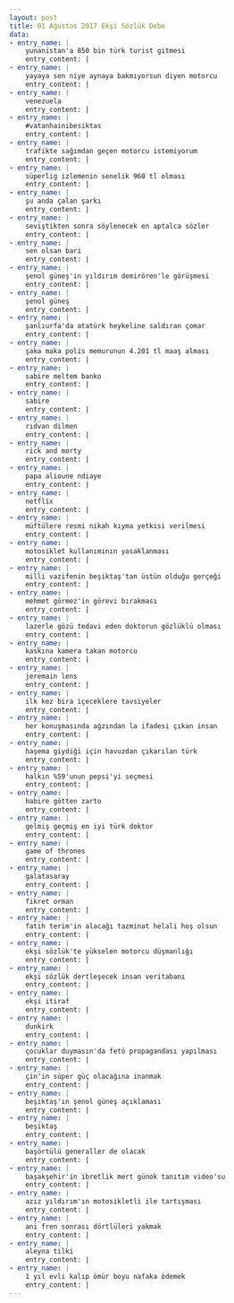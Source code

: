 ```yaml
---
layout: post
title: 01 Ağustos 2017 Ekşi Sözlük Debe
data:
- entry_name: |
    yunanistan'a 850 bin türk turist gitmesi
    entry_content: |
- entry_name: |
    yayaya sen niye aynaya bakmıyorsun diyen motorcu
    entry_content: |
- entry_name: |
    venezuela
    entry_content: |
- entry_name: |
    #vatanhainibesiktas
    entry_content: |
- entry_name: |
    trafikte sağımdan geçen motorcu istemiyorum
    entry_content: |
- entry_name: |
    süperlig izlemenin senelik 960 tl olması
    entry_content: |
- entry_name: |
    şu anda çalan şarkı
    entry_content: |
- entry_name: |
    seviştikten sonra söylenecek en aptalca sözler
    entry_content: |
- entry_name: |
    sen olsan bari
    entry_content: |
- entry_name: |
    şenol güneş'in yıldırım demirören'le görüşmesi
    entry_content: |
- entry_name: |
    şenol güneş
    entry_content: |
- entry_name: |
    şanlıurfa'da atatürk heykeline saldıran çomar
    entry_content: |
- entry_name: |
    şaka maka polis memurunun 4.201 tl maaş alması
    entry_content: |
- entry_name: |
    sabire meltem banko
    entry_content: |
- entry_name: |
    sabire
    entry_content: |
- entry_name: |
    rıdvan dilmen
    entry_content: |
- entry_name: |
    rick and morty
    entry_content: |
- entry_name: |
    papa alioune ndiaye
    entry_content: |
- entry_name: |
    netflix
    entry_content: |
- entry_name: |
    müftülere resmi nikah kıyma yetkisi verilmesi
    entry_content: |
- entry_name: |
    motosiklet kullanımının yasaklanması
    entry_content: |
- entry_name: |
    milli vazifenin beşiktaş'tan üstün olduğu gerçeği
    entry_content: |
- entry_name: |
    mehmet görmez'in görevi bırakması
    entry_content: |
- entry_name: |
    lazerle gözü tedavi eden doktorun gözlüklü olması
    entry_content: |
- entry_name: |
    kaskına kamera takan motorcu
    entry_content: |
- entry_name: |
    jeremain lens
    entry_content: |
- entry_name: |
    ilk kez bira içeceklere tavsiyeler
    entry_content: |
- entry_name: |
    her konuşmasında ağzından la ifadesi çıkan insan
    entry_content: |
- entry_name: |
    haşema giydiği için havuzdan çıkarılan türk
    entry_content: |
- entry_name: |
    halkın %59'unun pepsi'yi seçmesi
    entry_content: |
- entry_name: |
    habire götten zarto
    entry_content: |
- entry_name: |
    gelmiş geçmiş en iyi türk doktor
    entry_content: |
- entry_name: |
    game of thrones
    entry_content: |
- entry_name: |
    galatasaray
    entry_content: |
- entry_name: |
    fikret orman
    entry_content: |
- entry_name: |
    fatih terim'in alacağı tazminat helali hoş olsun
    entry_content: |
- entry_name: |
    ekşi sözlük'te yükselen motorcu düşmanlığı
    entry_content: |
- entry_name: |
    ekşi sözlük dertleşecek insan veritabanı
    entry_content: |
- entry_name: |
    ekşi itiraf
    entry_content: |
- entry_name: |
    dunkirk
    entry_content: |
- entry_name: |
    çocuklar duymasın'da fetö propagandası yapılması
    entry_content: |
- entry_name: |
    çin'in süper güç olacağına inanmak
    entry_content: |
- entry_name: |
    beşiktaş'ın şenol güneş açıklaması
    entry_content: |
- entry_name: |
    beşiktaş
    entry_content: |
- entry_name: |
    başörtülü generaller de olacak
    entry_content: |
- entry_name: |
    başakşehir'in ibretlik mert günok tanıtım video'su
    entry_content: |
- entry_name: |
    aziz yıldırım'ın motosikletli ile tartışması
    entry_content: |
- entry_name: |
    ani fren sonrası dörtlüleri yakmak
    entry_content: |
- entry_name: |
    aleyna tilki
    entry_content: |
- entry_name: |
    1 yıl evli kalıp ömür boyu nafaka ödemek
    entry_content: |
---
```

